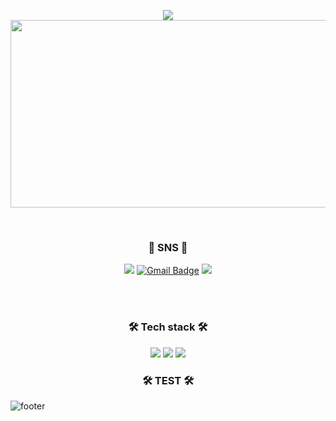 <p align="center">
  <img src="https://capsule-render.vercel.app/api?type=slice&color=c0f4f9&height=150&text=Hello%20World&desc=Welcome%20to%20my%20GitHub&descAlignY=80&descSize=20" />
  <img src="https://media.giphy.com/media/dWesBcTLavkZuG35MI/giphy.gif" width="600" height="300"/>
</p>
</br>
<h3 align="center"> 💌 SNS 💌 </h3>
<p align="center">
  <a href="#" target="_blank"><img src="https://img.shields.io/badge/instagram-%23E4405F?style=for-the-badge&logo=instagram&logoColor=white"></a>
  <a href="mailto:mmmzm3@gmail.com" target="_blank"><img alt="Gmail Badge" src="https://img.shields.io/badge/gmail-%23EA4335?style=for-the-badge&logo=gmail&logoColor=white"></a>
  <a href="#" target="_blank"><img src="https://img.shields.io/badge/notion-%23000000?style=for-the-badge&logo=notion&logoColor=white"></a>
</p>


</br>
</br>
<h3 align="center"> 🛠 Tech stack 🛠 </h3>
<p align="center"> 
  <img src="https://img.shields.io/badge/eclipse-%232C2255?style=for-the-badge&logo=eclipse&logoColor=white">
  <img src ="https://img.shields.io/badge/java-3776AB.svg?&style=for-the-badge&logo=java&logoColor=white"/>
  <img src="https://img.shields.io/badge/spring-%236DB33F?style=for-the-badge&logo=spring&logoColor=white">

<h3 align="center"> 🛠 TEST 🛠 </h3>
<p>
  <a href="http://127.0.0.1:5500/index.html"></a>
</p>


![footer](https://capsule-render.vercel.app/api?type=slice&height=200&color=c0f4f9&section=footer&reversal=false)

